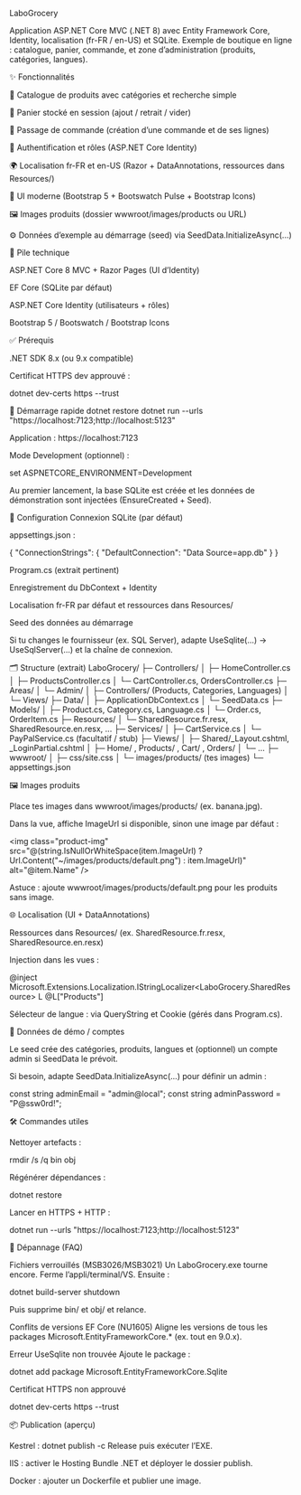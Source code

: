 LaboGrocery

Application ASP.NET Core MVC (.NET 8) avec Entity Framework Core, Identity, localisation (fr-FR / en-US) et SQLite.
Exemple de boutique en ligne : catalogue, panier, commande, et zone d’administration (produits, catégories, langues).

✨ Fonctionnalités

🛒 Catalogue de produits avec catégories et recherche simple

🧺 Panier stocké en session (ajout / retrait / vider)

🧾 Passage de commande (création d’une commande et de ses lignes)

🔐 Authentification et rôles (ASP.NET Core Identity)

🌍 Localisation fr-FR et en-US (Razor + DataAnnotations, ressources dans Resources/)

🎨 UI moderne (Bootstrap 5 + Bootswatch Pulse + Bootstrap Icons)

🖼️ Images produits (dossier wwwroot/images/products ou URL)

⚙️ Données d’exemple au démarrage (seed) via SeedData.InitializeAsync(...)

🧱 Pile technique

ASP.NET Core 8 MVC + Razor Pages (UI d’Identity)

EF Core (SQLite par défaut)

ASP.NET Core Identity (utilisateurs + rôles)

Bootstrap 5 / Bootswatch / Bootstrap Icons

✅ Prérequis

.NET SDK 8.x (ou 9.x compatible)

Certificat HTTPS dev approuvé :

dotnet dev-certs https --trust

🚀 Démarrage rapide
dotnet restore
dotnet run --urls "https://localhost:7123;http://localhost:5123"


Application : https://localhost:7123

Mode Development (optionnel) :

set ASPNETCORE_ENVIRONMENT=Development


Au premier lancement, la base SQLite est créée et les données de démonstration sont injectées (EnsureCreated + Seed).

🔧 Configuration
Connexion SQLite (par défaut)

appsettings.json :

{
  "ConnectionStrings": {
    "DefaultConnection": "Data Source=app.db"
  }
}

Program.cs (extrait pertinent)

Enregistrement du DbContext + Identity

Localisation fr-FR par défaut et ressources dans Resources/

Seed des données au démarrage

Si tu changes le fournisseur (ex. SQL Server), adapte UseSqlite(...) → UseSqlServer(...) et la chaîne de connexion.

🗂️ Structure (extrait)
LaboGrocery/
├─ Controllers/
│  ├─ HomeController.cs
│  ├─ ProductsController.cs
│  └─ CartController.cs, OrdersController.cs
├─ Areas/
│  └─ Admin/
│     ├─ Controllers/ (Products, Categories, Languages)
│     └─ Views/
├─ Data/
│  ├─ ApplicationDbContext.cs
│  └─ SeedData.cs
├─ Models/
│  ├─ Product.cs, Category.cs, Language.cs
│  └─ Order.cs, OrderItem.cs
├─ Resources/
│  └─ SharedResource.fr.resx, SharedResource.en.resx, ...
├─ Services/
│  ├─ CartService.cs
│  └─ PayPalService.cs (facultatif / stub)
├─ Views/
│  ├─ Shared/_Layout.cshtml, _LoginPartial.cshtml
│  ├─ Home/ , Products/ , Cart/ , Orders/
│  └─ ...
├─ wwwroot/
│  ├─ css/site.css
│  └─ images/products/ (tes images)
└─ appsettings.json

🖼️ Images produits

Place tes images dans wwwroot/images/products/ (ex. banana.jpg).

Dans la vue, affiche ImageUrl si disponible, sinon une image par défaut :

<img class="product-img"
     src="@(string.IsNullOrWhiteSpace(item.ImageUrl)
            ? Url.Content("~/images/products/default.png")
            : item.ImageUrl)"
     alt="@item.Name" />


Astuce : ajoute wwwroot/images/products/default.png pour les produits sans image.

🌐 Localisation (UI + DataAnnotations)

Ressources dans Resources/ (ex. SharedResource.fr.resx, SharedResource.en.resx)

Injection dans les vues :

@inject Microsoft.Extensions.Localization.IStringLocalizer<LaboGrocery.SharedResource> L
<a class="nav-link" asp-controller="Products" asp-action="Index">@L["Products"]</a>


Sélecteur de langue : via QueryString et Cookie (gérés dans Program.cs).

🧪 Données de démo / comptes

Le seed crée des catégories, produits, langues et (optionnel) un compte admin si SeedData le prévoit.

Si besoin, adapte SeedData.InitializeAsync(...) pour définir un admin :

const string adminEmail = "admin@local";
const string adminPassword = "P@ssw0rd!";

🛠️ Commandes utiles

Nettoyer artefacts :

rmdir /s /q bin obj


Régénérer dépendances :

dotnet restore


Lancer en HTTPS + HTTP :

dotnet run --urls "https://localhost:7123;http://localhost:5123"

🐞 Dépannage (FAQ)

Fichiers verrouillés (MSB3026/MSB3021)
Un LaboGrocery.exe tourne encore. Ferme l’appli/terminal/VS. Ensuite :

dotnet build-server shutdown


Puis supprime bin/ et obj/ et relance.

Conflits de versions EF Core (NU1605)
Aligne les versions de tous les packages Microsoft.EntityFrameworkCore.* (ex. tout en 9.0.x).

Erreur UseSqlite non trouvée
Ajoute le package :

dotnet add package Microsoft.EntityFrameworkCore.Sqlite


Certificat HTTPS non approuvé

dotnet dev-certs https --trust

📦 Publication (aperçu)

Kestrel : dotnet publish -c Release puis exécuter l’EXE.

IIS : activer le Hosting Bundle .NET et déployer le dossier publish.

Docker : ajouter un Dockerfile et publier une image.
